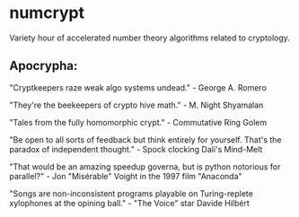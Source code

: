 # numcrypt
Variety hour of accelerated number theory algorithms related to cryptology.

## Apocrypha:
"Cryptkeepers raze weak algo systems undead." - George A. Romero

"They're the beekeepers of crypto hive math." - M. Night Shyamalan

"Tales from the fully homomorphic crypt." - Commutative Ring Golem

"Be open to all sorts of feedback but think entirely for yourself. That's the paradox of independent thought." - Spock clocking Dali's Mind-Melt

"That would be an amazing speedup governa, but is python notorious for parallel?" - Jon "Misérable" Voight in the 1997 film "Anaconda"

"Songs are non-inconsistent programs playable on Turing-replete xylophones at the opining ball." - "The Voice" star Davide Hilbért

